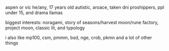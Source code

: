 aspen or vic 
he/any, 17 years old
autistic, aroace, taken
dni proshippers, ppl under 15, and drama llamas

biggest interests: noragami, story of seasons/harvest moon/rune factory, project moon, classic lit, and typology

i also like mp100, csm, pmmm, bsd, nge, crob, pkmn and a lot of other things

